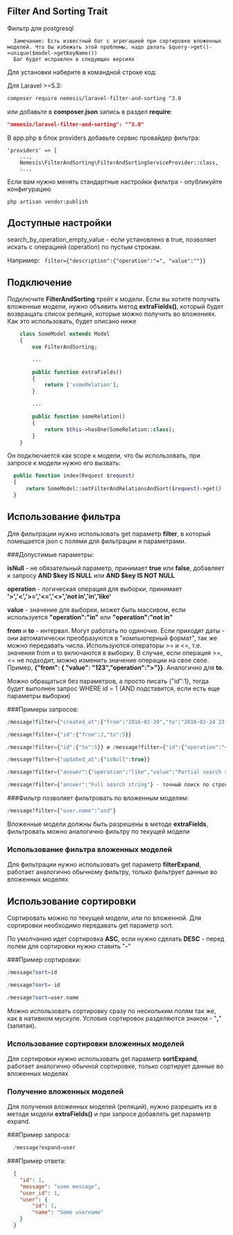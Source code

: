 ## Filter And Sorting Trait
Фильтр для postgresql

```
  Замечание: Есть известный баг с агрегацией при сортировке вложенных моделей. Что бы избежать этой проблемы, надо делать $query->get()->unique($model->getKeyName())
  Баг будет исправлен в следующих версиях
```

Для установки наберите в командной строке код:

Для Laravel >=5.3:
```bash
composer require nemesis/laravel-filter-and-sorting ^3.0
```

или добавьте в **composer.json** запись в раздел **require**:

```json
"nemesis/laravel-filter-and-sorting": "^3.0"
```

В app.php в блок providers добавьте сервис провайдер фильтра:

```
'providers' => [
    ...,
    Nemesis\FilterAndSorting\FilterAndSortingServiceProvider::class,
    ...,
```

Если вам нужно менять стандартные настройки фильтра - опубликуйте конфигурацию

```
php artisan vendor:publish
```

## Доступные настройки

search_by_operation_empty_value - если установлено в true, позволяет искать с операцией (operation) по пустым строкам. 

Например:
``` filter={"description":{"operation":"=", "value":""}}``` 

## Подключение

Подключите **FilterAndSorting** трейт к модели. Если вы хотите получать вложенные модели, нужно объявить метод **extraFields()**, который будет возвращать список реляций, которые можно получить во вложениях. Как это использовать, будет описано ниже

```php
    class SomeModel extends Model
    {
        use FilterAndSorting;

        ...

        public function extraFields()
        {
            return ['someRelation'];
        }

        ...

        public function someRelation()
        {
            return $this->hasOne(SomeRelation::class);
        }
    }
```

Он подключается как scope к модели, что бы использовать, при запросе к модели нужно его вызвать:

```php
  public function index(Request $request)
  {
      return SomeModel::setFilterAndRelationsAndSort($request)->get()
  }
```

## Использование фильтра

Для фильтрации нужно использовать get параметр **filter**, в который помещается json с полями для фильтрации и параметрами.

###Допустимые параметры:

**isNull** - не обязательный параметр, принимает **true** или **false**, добавляет к запросу **AND $key IS NULL** или **AND $key IS NOT NULL**

**operation** - логическая операция для выборки, принимает **'>','<','>=','<=','<>','not in','in','like'**

**value** - значение для выборки, может быть массивом, если используется **"operation":"in"** или **"operation":"not in"**

**from** и **to** - интервал. Могут работать по одиночке. Если приходят даты - они автоматически преобразуются в "компьютерный формат", так же можно передавать числа. Используются операторы >= и <=, т.е. значения from и to включаются в выборку.
В случае, если операция >=, <= не подходит, можно изменить значение операции на свое свое. Пример, **{"from": { "value":  "123","operation":">"}}**. Аналогично для  **to**.

Можно обращаться без параметров, а просто писать {"id":1}, тогда будет выполнен запрос WHERE id = 1 (AND подставится, если есть еще параметры выборки)

###Примеры запросов:

```php
/message?filter={"created_at":{"from":"2016-02-20","to":"2016-02-24 23:59:59"}, "id":{"operation":"not in", "value":[2,3,4]}}

/message?filter={"id":{"from":2,"to":5}}

/message?filter={"id":{"to":5}} и /message?filter={"id":{"operation":"<=","value":5}} - эквивалентны

/message?filter={"updated_at":{"isNull":true}}

/message?filter={"answer":{"operation":"like","value":"Partial search string"}} - псевдополнотекстовый поиск, добавляет услове вида: WHERE answer LIKE "%Partial search string%"

/message?filter={"answer":"Full search string"} - точный поиск по строке
```

###Фильтр позволяет фильтровать по вложенным моделям:

```php
/message?filter={"user.name":"asd"}
```
Вложенные модели должны быть разрешены в методе **extraFields**, фильтровать можно аналогично фильтру по текущей модели

### Использование фильтра вложенных моделей

Для фильтрации нужно использовать get параметр **filterExpand**, работает аналогично обычному фильтру, только фильтрует данные во вложенных моделях

## Использование сортировки

Сортировать можно по текущей модели, или по вложенной. Для сортировки необходимо передавать get параметр sort.

По умолчанию идет сортировка **ASC**, если нужно сделать **DESC** - перед полем для сортировки нужно ставить "**-**"

###Пример сортировки:
```php
/message?sort=id

/message?sort=-id

/message?sort=user.name
```
Можно использовать сортировку сразу по нескольким полям так же, как в нативном мускуле. Условия сортировок разделяются знаком - "**,**"(запятая). 

### Использование сортировки вложенных моделей

Для сортировки нужно использовать get параметр **sortExpand**, работает аналогично обычной сортировке, только сортирует данные во вложенных моделях


### Получение вложенных моделей

Для получения вложенных моделей (реляций), нужно разрешить их в методе модели **extraFields()** и при запросе добавлять get параметр expand.

###Пример запроса:
```php
  /message?expand=user
```
###Пример ответа:
```json
  {
    "id": 1,
    "message": "some message",
    "user_id": 1,
    "user": {
        "id": 1,
        "name": "Some username"
    }
  }
```
